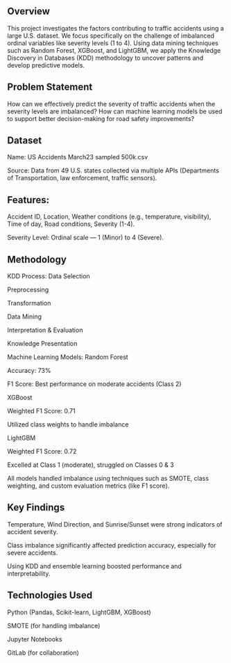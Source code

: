 ## Overview 
This project investigates the factors contributing to traffic accidents using a large U.S. dataset. We focus specifically on the challenge of imbalanced ordinal variables like severity levels (1 to 4). Using data mining techniques such as Random Forest, XGBoost, and LightGBM, we apply the Knowledge Discovery in Databases (KDD) methodology to uncover patterns and develop predictive models. 

## Problem Statement
How can we effectively predict the severity of traffic accidents when the severity levels are imbalanced? How can machine learning models be used to support better decision-making for road safety improvements?

## Dataset
Name: US Accidents March23 sampled 500k.csv

Source: Data from 49 U.S. states collected via multiple APIs (Departments of Transportation, law enforcement, traffic sensors).

## Features:

Accident ID, Location, Weather conditions (e.g., temperature, visibility), Time of day, Road conditions, Severity (1-4).

Severity Level: Ordinal scale — 1 (Minor) to 4 (Severe).

## Methodology
KDD Process:
Data Selection

Preprocessing

Transformation

Data Mining

Interpretation & Evaluation

Knowledge Presentation

Machine Learning Models:
Random Forest

Accuracy: 73%

F1 Score: Best performance on moderate accidents (Class 2)

XGBoost

Weighted F1 Score: 0.71

Utilized class weights to handle imbalance

LightGBM

Weighted F1 Score: 0.72

Excelled at Class 1 (moderate), struggled on Classes 0 & 3

All models handled imbalance using techniques such as SMOTE, class weighting, and custom evaluation metrics (like F1 score).

## Key Findings
Temperature, Wind Direction, and Sunrise/Sunset were strong indicators of accident severity.

Class imbalance significantly affected prediction accuracy, especially for severe accidents.

Using KDD and ensemble learning boosted performance and interpretability.

## Technologies Used
Python (Pandas, Scikit-learn, LightGBM, XGBoost)

SMOTE (for handling imbalance)

Jupyter Notebooks

GitLab (for collaboration)
